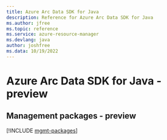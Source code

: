 ```yaml
---
title: Azure Arc Data SDK for Java
description: Reference for Azure Arc Data SDK for Java
ms.author: jfree
ms.topic: reference
ms.service: azure-resource-manager
ms.devlang: java
author: joshfree
ms.data: 10/19/2022
---
```

# Azure Arc Data SDK for Java - preview

## Management packages - preview
[!INCLUDE [mgmt-packages](arc-data-mgmt-index.md)]